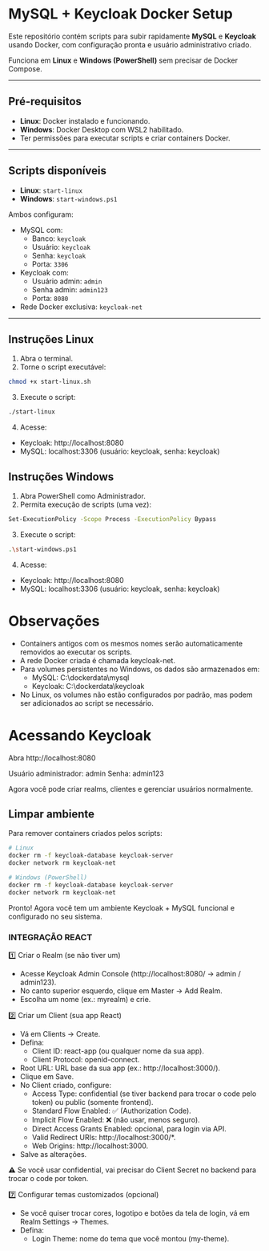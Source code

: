 # MySQL + Keycloak Docker Setup

Este repositório contém scripts para subir rapidamente **MySQL** e **Keycloak** usando Docker, com configuração pronta e usuário administrativo criado.  

Funciona em **Linux** e **Windows (PowerShell)** sem precisar de Docker Compose.

---

## Pré-requisitos

- **Linux**: Docker instalado e funcionando.  
- **Windows**: Docker Desktop com WSL2 habilitado.  
- Ter permissões para executar scripts e criar containers Docker.

---

## Scripts disponíveis

- **Linux**: `start-linux`  
- **Windows**: `start-windows.ps1`  

Ambos configuram:

- MySQL com:
  - Banco: `keycloak`
  - Usuário: `keycloak`
  - Senha: `keycloak`
  - Porta: `3306`  
- Keycloak com:
  - Usuário admin: `admin`
  - Senha admin: `admin123`
  - Porta: `8080`
- Rede Docker exclusiva: `keycloak-net`

---

## Instruções Linux

1. Abra o terminal.  
2. Torne o script executável:
```bash
chmod +x start-linux.sh
``` 
3. Execute o script:
```bash
./start-linux
``` 
4. Acesse: 
 - Keycloak: http://localhost:8080
 - MySQL: localhost:3306 (usuário: keycloak, senha: keycloak)

## Instruções Windows

1. Abra PowerShell como Administrador.
2. Permita execução de scripts (uma vez):
```bash
Set-ExecutionPolicy -Scope Process -ExecutionPolicy Bypass
``` 
3. Execute o script:
```bash
.\start-windows.ps1
``` 
4. Acesse: 
 - Keycloak: http://localhost:8080
 - MySQL: localhost:3306 (usuário: keycloak, senha: keycloak)

 
# Observações

- Containers antigos com os mesmos nomes serão automaticamente removidos ao executar os scripts.
- A rede Docker criada é chamada keycloak-net.
- Para volumes persistentes no Windows, os dados são armazenados em:
    - MySQL: C:\dockerdata\mysql
    - Keycloak: C:\dockerdata\keycloak
- No Linux, os volumes não estão configurados por padrão, mas podem ser adicionados ao script se necessário.

# Acessando Keycloak

Abra http://localhost:8080

Usuário administrador: admin
Senha: admin123

Agora você pode criar realms, clientes e gerenciar usuários normalmente.

## Limpar ambiente

Para remover containers criados pelos scripts:
```bash
# Linux
docker rm -f keycloak-database keycloak-server
docker network rm keycloak-net

# Windows (PowerShell)
docker rm -f keycloak-database keycloak-server
docker network rm keycloak-net
``` 

Pronto! Agora você tem um ambiente Keycloak + MySQL funcional e configurado no seu sistema.

### INTEGRAÇÃO REACT

1️⃣ Criar o Realm (se não tiver um)

 - Acesse Keycloak Admin Console (http://localhost:8080/ → admin / admin123).
 - No canto superior esquerdo, clique em Master → Add Realm.
 - Escolha um nome (ex.: myrealm) e crie.

2️⃣ Criar um Client (sua app React)

 - Vá em Clients → Create.
 - Defina:
   - Client ID: react-app (ou qualquer nome da sua app).
   - Client Protocol: openid-connect.
 - Root URL: URL base da sua app (ex.: http://localhost:3000/).
 -  Clique em Save.
 - No Client criado, configure:
    - Access Type: confidential (se tiver backend para trocar o code pelo token) ou public (somente frontend).
    - Standard Flow Enabled: ✅ (Authorization Code).
    - Implicit Flow Enabled: ❌ (não usar, menos seguro).
    - Direct Access Grants Enabled: opcional, para login via API.
    - Valid Redirect URIs: http://localhost:3000/*.
    - Web Origins: http://localhost:3000.
 - Salve as alterações.

⚠️ Se você usar confidential, vai precisar do Client Secret no backend para trocar o code por token.

7️⃣ Configurar temas customizados (opcional)

 - Se você quiser trocar cores, logotipo e botões da tela de login, vá em Realm Settings → Themes.
 - Defina:
    - Login Theme: nome do tema que você montou (my-theme).